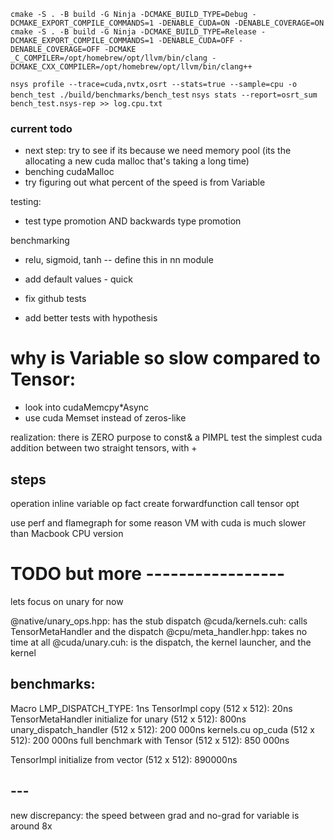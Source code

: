 `cmake -S . -B build -G Ninja -DCMAKE_BUILD_TYPE=Debug -DCMAKE_EXPORT_COMPILE_COMMANDS=1 -DENABLE_CUDA=ON -DENABLE_COVERAGE=ON`
`cmake -S . -B build -G Ninja -DCMAKE_BUILD_TYPE=Release -DCMAKE_EXPORT_COMPILE_COMMANDS=1 -DENABLE_CUDA=OFF -DENABLE_COVERAGE=OFF -DCMAKE
_C_COMPILER=/opt/homebrew/opt/llvm/bin/clang -DCMAKE_CXX_COMPILER=/opt/homebrew/opt/llvm/bin/clang++`

`nsys profile --trace=cuda,nvtx,osrt --stats=true --sample=cpu -o bench_test ./build/benchmarks/bench_test`
`nsys stats --report=osrt_sum bench_test.nsys-rep >> log.cpu.txt`

### current todo

- next step: try to see if its because we need memory pool (its the allocating a new cuda malloc that's taking a long time)
- benching cudaMalloc
- try figuring out what percent of the speed is from Variable

testing: 
- test type promotion AND backwards type promotion

benchmarking
- relu, sigmoid, tanh -- define this in nn module
- add default values - quick

- fix github tests
- add better tests with hypothesis



# why is Variable so slow compared to Tensor: 

- look into cudaMemcpy*Async
- use cuda Memset instead of zeros-like

realization: there is ZERO purpose to const& a PIMPL
test the simplest cuda addition between two straight tensors, with +

## steps
operation inline
variable op fact
create forwardfunction
call tensor opt


use perf and flamegraph
for some reason VM with cuda is much slower than Macbook CPU version


# TODO but more -----------------
lets focus on unary for now


@native/unary_ops.hpp: has the stub dispatch
@cuda/kernels.cuh: calls TensorMetaHandler and the dispatch
@cpu/meta_handler.hpp: takes no time at all
@cuda/unary.cuh: is the dispatch, the kernel launcher, and the kernel




## benchmarks: 
Macro LMP_DISPATCH_TYPE: 1ns
TensorImpl copy (512 x 512): 20ns
TensorMetaHandler initialize for unary (512 x 512): 800ns
unary_dispatch_handler (512 x 512): 200 000ns
kernels.cu op_cuda (512 x 512): 200 000ns
full benchmark with Tensor (512 x 512): 850 000ns

TensorImpl initialize from vector (512 x 512): 890000ns
<!-- maybe it's copy_cuda? -- copy cuda is not used in this -->


## ---

new discrepancy: the speed between grad and no-grad for variable is around 8x